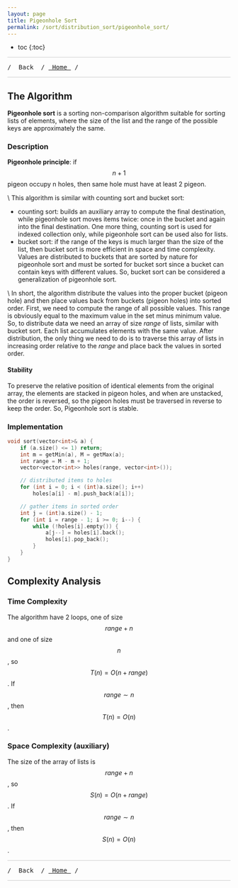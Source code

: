 ```yaml
---
layout: page
title: Pigeonhole Sort
permalink: /sort/distribution_sort/pigeonhole_sort/
---
```


* toc
{:toc}

<hr style="height:1px; border:none; color:#ccc; background-color:#ccc;">

<pre>/ <a onclick="window.history.back()" style="cursor:pointer;"> Back </a> / <a href="/"> Home </a> / </pre>

<hr style="height:1px; border:none; color:#ccc; background-color:#ccc;">

## The Algorithm

**Pigeonhole sort** is a sorting non-comparison algorithm suitable for sorting lists of elements, where the size of the list and the range of the possible keys are approximately the same.

### Description

**Pigeonhole principle**: if $$ n + 1 $$ pigeon occupy n holes, then same hole must have at least 2 pigeon.

\\
This algorithm is similar with counting sort and bucket sort:
- counting sort: builds an auxiliary array to compute the final destination, while pigeonhole sort moves items twice: once in the bucket and again into the final destination. One more thing, counting sort is used for indexed collection only, while pigeonhole sort can be used also for lists.
- bucket sort: if the range of the keys is much larger than the size of the list, then bucket sort is more efficient in space and time complexity. Values are distributed to buckets that are sorted by nature for pigeonhole sort and must be sorted for bucket sort since a bucket can contain keys with different values. So, bucket sort can be considered a generalization of pigeonhole sort.


\\
In short, the algorithm distribute the values into the proper bucket (pigeon hole) and then place values back from buckets (pigeon holes) into sorted order. First, we need to compute the range of all possible values. This range is obviously equal to the maximum value in the set minus minimum value. So, to distribute data we need an array of size *range* of lists, similar with bucket sort. Each list accumulates elements with the same value. After distribution, the only thing we need to do is to traverse this array of lists in increasing order relative to the *range* and place back the values in sorted order.

#### Stability

To preserve the relative position of identical elements from the original array, the elements are stacked in pigeon holes, and when are unstacked, the order is reversed, so the pigeon holes must be traversed in reverse to keep the order. So, Pigeonhole sort is stable. 

### Implementation

```cpp
void sort(vector<int>& a) {
    if (a.size() <= 1) return;
    int m = getMin(a), M = getMax(a);
    int range = M - m + 1;
    vector<vector<int>> holes(range, vector<int>());

    // distributed items to holes
    for (int i = 0; i < (int)a.size(); i++)
        holes[a[i] - m].push_back(a[i]);

    // gather items in sorted order
    int j = (int)a.size() - 1;
    for (int i = range - 1; i >= 0; i--) {
        while (!holes[i].empty()) {
            a[j--] = holes[i].back();
            holes[i].pop_back();
        }
    }
}
```

## Complexity Analysis

### Time Complexity

The algorithm have 2 loops, one of size $$ range + n $$ and one of size $$ n $$, so $$ T(n) = O(n + range) $$. If $$ range \sim n $$, then $$ T(n) = O(n) $$.

### Space Complexity (auxiliary)

The size of the array of lists is $$ range + n $$, so $$ S(n) = O(n + range) $$. If $$ range \sim n $$, then $$ S(n) = O(n) $$.

<hr style="height:1px; border:none; color:#ccc; background-color:#ccc;">

<pre>/ <a onclick="window.history.back()" style="cursor:pointer;"> Back </a> / <a href="/"> Home </a> / </pre>

<hr style="height:1px; border:none; color:#ccc; background-color:#ccc;">